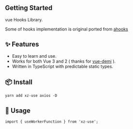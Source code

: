## Getting Started

vue Hooks Library.

Some of hooks implementation is original ported from [ahooks](https://ahooks.js.org/docs)

## ✨ Features

- Easy to learn and use.
- Works for both Vue 3 and 2 ( thanks for [vue-demi](https://github.com/antfu/vue-demi) ).
- Written in TypeScript with predictable static types.

## 📦 Install

```
yarn add xz-use axios -D
```

## 🔨 Usage

```
import { useWorkerFunction } from 'xz-use';
```
